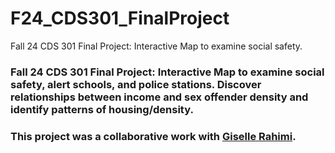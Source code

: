 # F24_CDS301_FinalProject
Fall 24 CDS 301 Final Project: Interactive Map to examine social safety.

### Fall 24 CDS 301 Final Project: Interactive Map to examine social safety, alert schools, and police stations. Discover relationships between income and sex offender density and identify patterns of housing/density. 

### This project was a collaborative work with [Giselle Rahimi](https://www.linkedin.com/in/giselle-rahimi-48454027b/).

